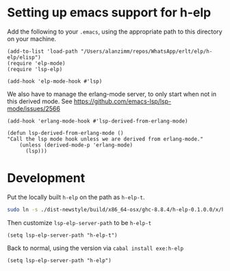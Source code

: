 # Setting up emacs support for h-elp

Add the following to your `.emacs`, using the appropriate path to this
directory on your machine.

```elisp
(add-to-list 'load-path "/Users/alanzimm/repos/WhatsApp/erlt/elp/h-elp/elisp")
(require 'elp-mode)
(require 'lsp-elp)

(add-hook 'elp-mode-hook #'lsp)
```

We also have to manage the erlang-mode server, to only start when not
in this derived mode.  See
https://github.com/emacs-lsp/lsp-mode/issues/2566

```elisp
(add-hook 'erlang-mode-hook #'lsp-derived-from-erlang-mode)

(defun lsp-derived-from-erlang-mode ()
"Call the lsp mode hook unless we are derived from erlang-mode."
    (unless (derived-mode-p 'erlang-mode)
      (lsp)))
```

# Development

Put the locally built `h-elp` on the path as `h-elp-t`.

```bash
sudo ln -s ./dist-newstyle/build/x86_64-osx/ghc-8.8.4/h-elp-0.1.0.0/x/h-elp/build/h-elp/h-elp /usr/local/bin/h-elp-t
```

Then customize `lsp-elp-server-path` to be `h-elp-t`

```elisp
(setq lsp-elp-server-path "h-elp-t")
```

Back to normal, using the version via `cabal install exe:h-elp`

```elisp
(setq lsp-elp-server-path "h-elp")
```
